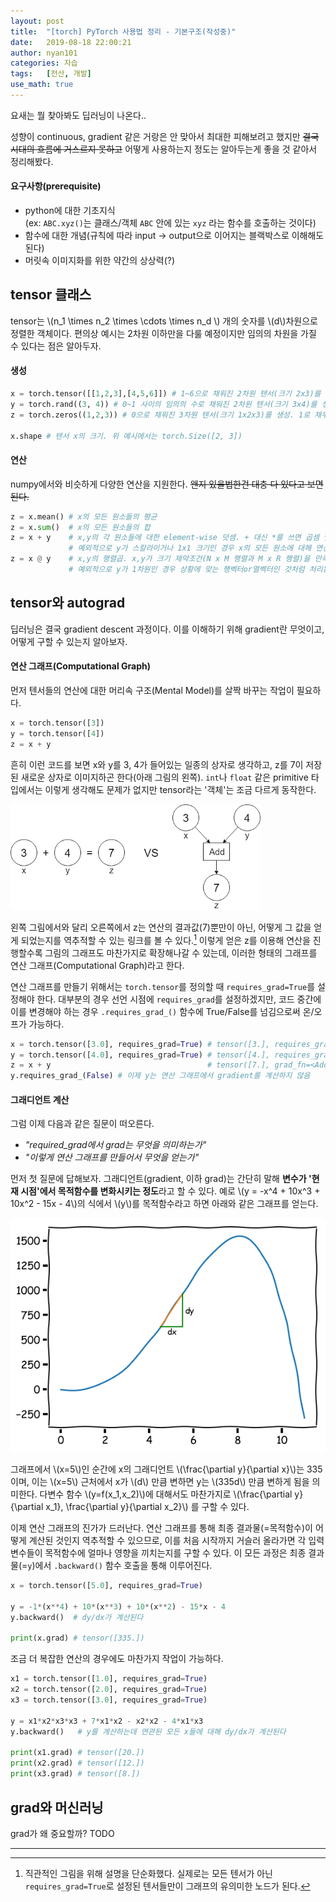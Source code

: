 ```yaml
---
layout: post
title:  "[torch] PyTorch 사용법 정리 - 기본구조(작성중)"
date:   2019-08-18 22:00:21
author: nyan101
categories: 자습
tags:	[전산, 개발]
use_math: true
---
```




요새는 뭘 찾아봐도 딥러닝이 나온다..

성향이 continuous, gradient 같은 거랑은 안 맞아서 최대한 피해보려고 했지만 ~~결국 시대의 흐름에 거스르지 못하고~~ 어떻게 사용하는지 정도는 알아두는게 좋을 것 같아서 정리해봤다.

#### 요구사항(prerequisite)

* python에 대한 기초지식 <br>
  (ex: `ABC.xyz()`는 클래스/객체 `ABC` 안에 있는 `xyz` 라는 함수를 호출하는 것이다)
* 함수에 대한 개념(규칙에 따라 input → output으로 이어지는 블랙박스로 이해해도 된다)
* 머릿속 이미지화를 위한 약간의 상상력(?)




## tensor 클래스
tensor는 \\(n\_1 \\times n\_2 \\times \\cdots \\times n\_d \\) 개의 숫자를 \\(d\\)차원으로 정렬한 객체이다. 편의상 예시는 2차원 이하만을 다룰 예정이지만 임의의 차원을 가질 수 있다는 점은 알아두자.

#### 생성

```python
x = torch.tensor([[1,2,3],[4,5,6]]) # 1~6으로 채워진 2차원 텐서(크기 2x3)를 생성
y = torch.rand((3, 4)) # 0~1 사이의 임의의 수로 채워진 2차원 텐서(크기 3x4)를 생성
z = torch.zeros((1,2,3)) # 0으로 채워진 3차원 텐서(크기 1x2x3)를 생성. 1로 채우는 ones()도 있다

x.shape # 텐서 x의 크기. 위 예시에서는 torch.Size([2, 3])
```

#### 연산

numpy에서와 비슷하게 다양한 연산을 지원한다. ~~왠지 있을법한건 대충 다 있다고 보면 된다.~~

```python
z = x.mean() # x의 모든 원소들의 평균
z = x.sum()  # x의 모든 원소들의 합
z = x + y    # x,y의 각 원소들에 대한 element-wise 덧셈. + 대신 *를 쓰면 곱셈 연산이 된다
             # 예외적으로 y가 스칼라이거나 1x1 크기인 경우 x의 모든 원소에 대해 연산이 이루어진다
z = x @ y    # x,y의 행렬곱. x,y가 크기 제약조건(N x M 행렬과 M x R 행렬)을 만족해야 한다
             # 예외적으로 y가 1차원인 경우 상황에 맞는 행벡터or열벡터인 것처럼 처리된다
```





## tensor와 autograd

딥러닝은 결국 gradient descent 과정이다.  이를 이해하기 위해 gradient란 무엇이고, 어떻게 구할 수 있는지 알아보자.

#### 연산 그래프(Computational Graph)

먼저 텐서들의 연산에 대한 머리속 구조(Mental Model)를 살짝 바꾸는 작업이 필요하다.

```python
x = torch.tensor([3])
y = torch.tensor([4])
z = x + y
```

흔히 이런 코드를 보면 x와 y를 3, 4가 들어있는 일종의 상자로 생각하고, z를 7이 저장된 새로운 상자로 이미지하곤 한다(아래 그림의 왼쪽). `int`나 `float` 같은 primitive 타입에서는 이렇게 생각해도 문제가 없지만 tensor라는 '객체'는 조금 다르게 동작한다.

<img src="/assets/images/2019/08/pytorch-01-add.png" width="400px">

왼쪽 그림에서와 달리 오른쪽에서 z는 연산의 결과값(7)뿐만이 아닌, 어떻게 그 값을 얻게 되었는지를 역추적할 수 있는 링크를 볼 수 있다.[^1] 이렇게 얻은 z를 이용해 연산을 진행할수록 그림의 그래프도 마찬가지로 확장해나갈 수 있는데, 이러한 형태의 그래프를 연산 그래프(Computational Graph)라고 한다.

[^1]: 직관적인 그림을 위해 설명을 단순화했다. 실제로는 모든 텐서가 아닌 `requires_grad=True`로 설정된 텐서들만이 그래프의 유의미한 노드가 된다.

연산 그래프를 만들기 위해서는 `torch.tensor`를 정의할 때 `requires_grad=True`를 설정해야 한다. 대부분의 경우 선언 시점에 `requires_grad`를 설정하겠지만, 코드 중간에 이를 변경해야 하는 경우 `.requires_grad_()` 함수에 True/False를 넘김으로써 온/오프가 가능하다.

```python
x = torch.tensor([3.0], requires_grad=True) # tensor([3.], requires_grad=True)
y = torch.tensor([4.0], requires_grad=True) # tensor([4.], requires_grad=True)
z = x + y                                   # tensor([7.], grad_fn=<AddBackward>)
y.requires_grad_(False) # 이제 y는 연산 그래프에서 gradient를 계산하지 않음
```



#### 그래디언트 계산

그럼 이제 다음과 같은 질문이 떠오른다.

* _"required_grad에서 grad는 무엇을 의미하는가"_
* _"이렇게 연산 그래프를 만들어서 무엇을 얻는가"_

먼저 첫 질문에 답해보자. 그래디언트(gradient, 이하 grad)는 간단히 말해 **변수가 '현재 시점'에서 목적함수를 변화시키는 정도**라고 할 수 있다. 예로 \\(y = -x^4 + 10x^3 + 10x^2 - 15x - 4\\)의 식에서 \\(y\\)를 목적함수라고 하면 아래와 같은 그래프를 얻는다.

<img src="/assets/images/2019/08/pytorch-01-gradient.png" width="600px">

그래프에서 \\(x=5\\)인 순간에 x의 그래디언트 \\(\\frac{\\partial y}{\\partial x}\\)는 335이며, 이는 \\(x=5\\) 근처에서 x가 \\(d\\) 만큼 변하면 y는 \\(335d\\) 만큼 변하게 됨을 의미한다. 다변수 함수 \\(y=f(x\_1,x\_2)\\)에 대해서도 마찬가지로 \\(\\frac{\\partial y}{\\partial x\_1}, \\frac{\\partial y}{\\partial x\_2}\\) 를 구할 수 있다.

이제 연산 그래프의 진가가 드러난다. 연산 그래프를 통해 최종 결과물(=목적함수)이 어떻게 계산된 것인지 역추적할 수 있으므로, 이를 처음 시작까지 거슬러 올라가면 각 입력 변수들이 목적함수에 얼마나 영향을 끼치는지를 구할 수 있다. 이 모든 과정은 최종 결과물(=`y`)에서 `.backward()` 함수 호출을 통해 이루어진다.

```python
x = torch.tensor([5.0], requires_grad=True)

y = -1*(x**4) + 10*(x**3) + 10*(x**2) - 15*x - 4
y.backward()  # dy/dx가 계산된다

print(x.grad) # tensor([335.])
```

조금 더 복잡한 연산의 경우에도 마찬가지 작업이 가능하다.

```python
x1 = torch.tensor([1.0], requires_grad=True)
x2 = torch.tensor([2.0], requires_grad=True)
x3 = torch.tensor([3.0], requires_grad=True)

y = x1*x2*x3*x3 + 7*x1*x2 - x2*x2 - 4*x1*x3 
y.backward()   # y를 계산하는데 연관된 모든 x들에 대해 dy/dx가 계산된다

print(x1.grad) # tensor([20.])
print(x2.grad) # tensor([12.])
print(x3.grad) # tensor([8.])
```



## grad와 머신러닝
grad가 왜 중요할까? TODO

---


